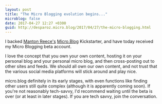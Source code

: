 ```yaml
---
layout: post
title: "The Micro Blogging evolution begins..."
microblog: false
date: 2017-04-27 12:27 +0300
guid: http://desparoz.micro.blog/2017/04/27/the-micro-blogging.html
---
```

I backed <a href="http://http//micro.blog/manton">Manton Reece's</a> <a href="http://micro.blog/">Micro.Blog</a> Kickstarter, and have today received my Micro Blogging beta account.

I love the concept that you own your own content, hosting it on your personal blog and your personal micro blog, and then cross-posting out to other sites and feeds. We should all own our own content, and not trust that the various social media platforms will stick around and play nice.

micro.blog definitely in its early stages, with even functions like finding other users still quite complex (although it is apparently coming soon). If you're not reasonably tech-savvy, I'd recommend waiting until the beta is over (or at least in later stages). If you are tech savvy, join the conversation.
